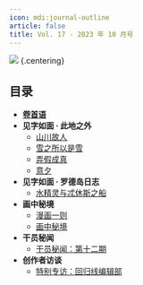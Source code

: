 ```yaml
---
icon: mdi:journal-outline
article: false
title: Vol. 17 - 2023 年 10 月号
---
```


![](./res/cover.webp) {.centering}

## 目录

- [**卷首语**](intro.html)
- **见字如面 · 此地之外**
  - [山川故人](article1.html)
  - [雪之所以是雪](article2.html)
  - [弄假成真](article3.html)
  - [意夕](article4.html)
- **见字如面 · 罗德岛日志**
  - [水精灵与忒休斯之船](article5.html)
- **画中秘境**
  - [漫画一则](comic1.html)
  - [画中秘境](paintings.html)
- **干员秘闻**
  - [干员秘闻：第十二期](ope_sec.html)
- **创作者访谈**
  - [特别专访：回归线编辑部](interview.html)

<FakeAds />
